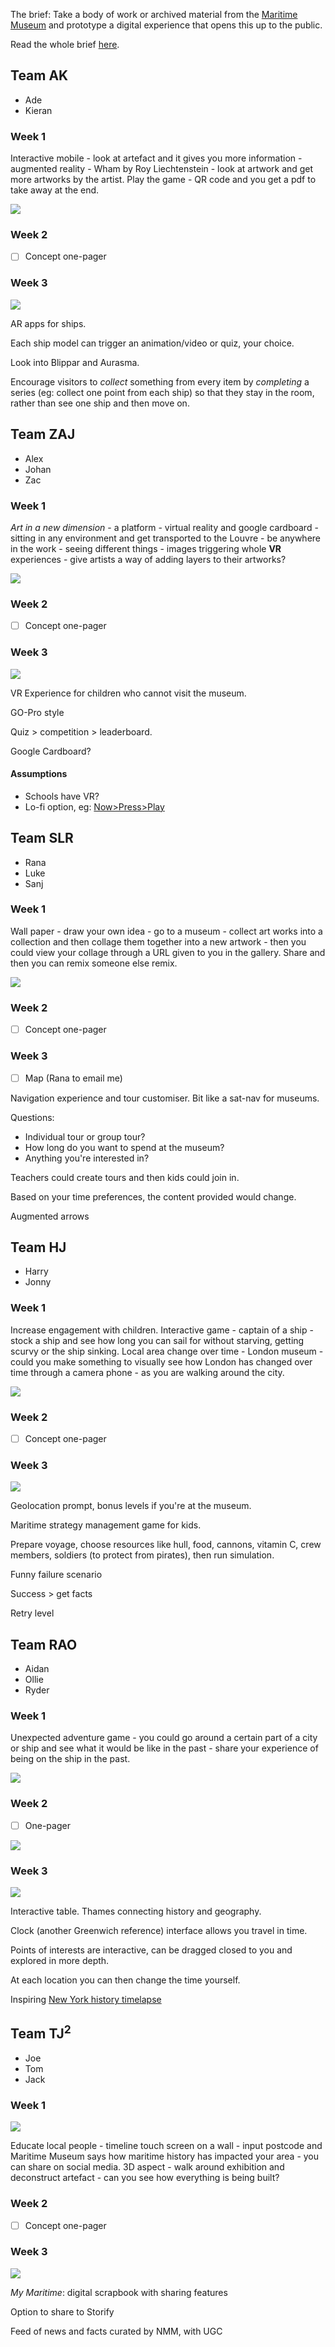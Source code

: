 The brief: Take a body of work or archived material from the [Maritime Museum](http://www.rmg.co.uk/national-maritime-museum) and prototype a digital experience that opens this up to the public.

Read the whole brief [here](README.md).
## Team AK* Ade
* Kieran### Week 1Interactive mobile - look at artefact and it gives you more information - augmented reality - Wham by Roy Liechtenstein - look at artwork and get more artworks by the artist.Play the game - QR code and you get a pdf to take away at the end.
![](assets/brainswarming_ade-kieran.jpg)### Week 2
- [ ] Concept one-pager### Week 3![](assets/map_kieran-ade.jpg)AR apps for ships.
Each ship model can trigger an animation/video or quiz, your choice.
Look into Blippar and Aurasma.
Encourage visitors to *collect* something from every item by *completing* a series (eg: collect one point from each ship) so that they stay in the room, rather than see one ship and then move on.## Team ZAJ* Alex* Johan
* Zac### Week 1*Art in a new dimension* - a platform - virtual reality and google cardboard - sitting in any environment and get transported to the Louvre - be anywhere in the work - seeing different things - images triggering whole **VR** experiences - give artists a way of adding layers to their artworks?
![](assets/brainswarming_zac-alex-johan.jpg)### Week 2
- [ ] Concept one-pager### Week 3

![](assets/map_zac-johan-alex.jpg)
VR Experience for children who cannot visit the museum.
GO-Pro style 

Quiz > competition > leaderboard.

Google Cardboard?#### Assumptions* Schools have VR?* Lo-fi option, eg: [Now>Press>Play](http://nowpressplay.co.uk/)## Team SLR* Rana
* Luke
* Sanj### Week 1Wall paper - draw your own idea - go to a museum - collect art works into a collection and then collage them together into a new artwork - then you could view your collage through a URL given to you in the gallery. Share and then you can remix someone else remix.
![](assets/brainswarming_luke-rana-sanj.jpg)### Week 2
- [ ] Concept one-pager### Week 3

- [ ] Map (Rana to email me)
Navigation experience and tour customiser. Bit like a sat-nav for museums.
Questions:
* Individual tour or group tour?
* How long do you want to spend at the museum?
* Anything you're interested in?Teachers could create tours and then kids could join in.
Based on your time preferences, the content provided would change.Augmented arrows## Team HJ* Harry
* Jonny### Week 1Increase engagement with children.
Interactive game - captain of a ship - stock a ship and see how long you can sail for without starving, getting scurvy or the ship sinking.Local area change over time - London museum - could you make something to visually see how London has changed over time through a camera phone - as you are walking around the city.![](assets/brainswarming_jonny-harry.jpg)

### Week 2
- [ ] Concept one-pager
### Week 3
![](assets/map_jonny-harry.jpg)Geolocation prompt, bonus levels if you're at the museum.
Maritime strategy management game for kids.
Prepare voyage, choose resources like hull, food, cannons, vitamin C, crew members, soldiers (to protect from pirates), then run simulation.
Funny failure scenario
Success > get factsRetry level## Team RAO* Aidan
* Ollie
* Ryder### Week 1<!--Fun interactive game - hide and seek around the gallery for children.-->Unexpected adventure game - you could go around a certain part of a city or ship and see what it would be like in the past - share your experience of being on the ship in the past.![](assets/brainswarming_ollie-ryder-aidan.jpg)

### Week 2

- [ ] One-pager

![](assets/one-pager_aidan-ollie-ryder.jpg)

### Week 3

![](assets/map_ollie-ryder-aidan.jpg)

Interactive table. Thames connecting history and geography.

Clock (another Greenwich reference) interface allows you travel in time.

Points of interests are interactive, can be dragged closed to you and explored in more depth.

At each location you can then change the time yourself.

Inspiring [New York history timelapse](https://www.youtube.com/watch?v=22oJwUJQQkI)


## Team TJ<sup>2</sup>

* Joe
* Tom
* Jack

### Week 1

![](assets/brainswarming_joe-jack-tom.jpg)

Educate local people - timeline touch screen on a wall - input postcode and Maritime Museum says how maritime history has impacted your area - you can share on social media.3D aspect - walk around exhibition and deconstruct artefact - can you see how everything is being built?

### Week 2

- [ ] Concept one-pager

### Week 3![](assets/map_tom-jack-joe.jpg)*My Maritime*: digital scrapbook with sharing features
Option to share to StorifyFeed of news and facts curated by NMM, with UGC